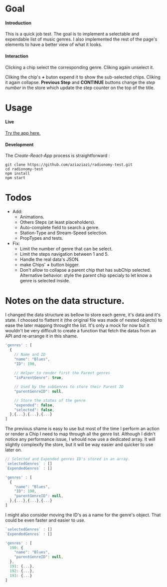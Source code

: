 # Goal

#### Introduction

This is a quick job test. The goal is to implement a selectable and expendable list of music genres. I also implemented the rest of the page's elements to have a better view of what it looks.
  
#### Interaction
Clicking a chip select the corresponding genre. Cliking again unselect it.

Cliking the chip's **+** buton expend it to show the sub-selected chips. Cliking it again collapse.
**Previous Step** and **CONTINUE** buttons change the *step number* in the store which update the step counter on the top of the title.

# Usage

#### Live

[Try the app here.](http://camillegabrieli.com/radionomy-test/)

#### Development

The *Create-React-App* process is straightforward :

```
git clone https://github.com/aziaziazi/radionomy-test.git
cd radionomy-test
npm install
npm start
```

# Todos

- Add:
  + Animations.
  + Others Steps (at least placeholders).
  + Auto-complete field to search a genre.
  + Station-Type and Stream-Speed selection.
  + PropTypes and tests.
- Fix:
  + Limit the number of genre that can be select.
  + Limit the steps navigation between 1 and 5.
  + Handle the real data's JSON.
  + make Chips' **+** button bigger.
  + Don't allow to collapse a parent chip that has subChip selected. Alternative behavior: style the parent chip specialy to let know a genre is selected inside.

# Notes on the data structure.

I changed the data structure as bellow to store each genre, it's data and it's state. I choosed to flattent it (the original file was made of nested objects) to ease the later mapping throught the list. It's only a mock for now but it wouldn't be very difficult to create a function that fetch the datas from an API and re-arrange it in this shame.

```js
'genres' : [
  {
    // Name and ID
    "name": "Blues",
    "ID": 190,
    
    // Helper to render first the Parent genres
    "isParentGenre": true,

    // Used by the subGenres to store their Parent ID
    "parentGenreID": null,

    // Store the states of the genre
    "expended": false,
    "selected": false,
  },{...},{...},{...}
]
```

The previous shame is easy to use but most of the time I perform an action or render a Chip I need to map through all the genre list. Although I didn't notice any performance issue, I whould now use a dedicated array. It will slightly complexify the store, but it will be way easier and quicker to use later on.

```js
// Selected and Expended genres ID's stored in an array.
`selectedGenres` : []
`ExpendedGenres` : []

'genres' : [
  {
    "name": "Blues",
    "ID": 190,
    "parentGenreID": null,
  },{...},{...},{...}
]
```

I might also consider moving the ID's as a name for the genre's object. That could be even faster and easier to use.

```js
`selectedGenres` : []
`ExpendedGenres` : []

'genres' : [
  190: {
    "name": "Blues",
    "parentGenreID": null,
  },
  191: {...},
  192: {...},
  193: {...}
]
```

